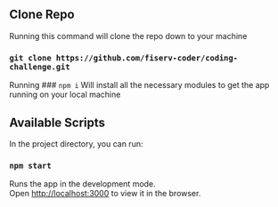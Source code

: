 ## Clone Repo
Running this command will clone the repo down to your machine
### `git clone https://github.com/fiserv-coder/coding-challenge.git`

Running ### `npm i` 
Will install all the necessary modules to get the app running on your local machine

## Available Scripts

In the project directory, you can run:

### `npm start`

Runs the app in the development mode.\
Open [http://localhost:3000](http://localhost:3000) to view it in the browser.